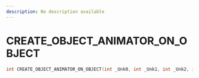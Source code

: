 ```yaml
---
description: No description available 
---
```


# CREATE_OBJECT_ANIMATOR_ON_OBJECT

```cpp
int CREATE_OBJECT_ANIMATOR_ON_OBJECT(int _Unk0, int _Unk1, int _Unk2, int _Unk3);
```